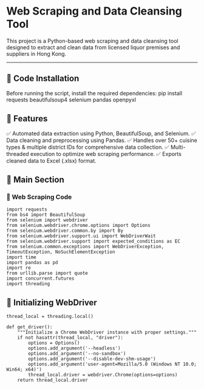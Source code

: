 # Web Scraping and Data Cleansing Tool
This project is a Python-based web scraping and data cleansing tool designed to extract and clean data from licensed liquor premises and suppliers in Hong Kong.

---
## 📌 Code Installation  
Before running the script, install the required dependencies:
pip install requests beautifulsoup4 selenium pandas openpyxl
## 🚀 Features
✅ Automated data extraction using Python, BeautifulSoup, and Selenium.
✅ Data cleaning and preprocessing using Pandas.
✅ Handles over 50+ cuisine types & multiple district IDs for comprehensive data collection.
✅ Multi-threaded execution to optimize web scraping performance.
✅ Exports cleaned data to Excel (.xlsx) format.
## 📌 Main Section
### 📝 Web Scraping Code
```
import requests
from bs4 import BeautifulSoup
from selenium import webdriver
from selenium.webdriver.chrome.options import Options
from selenium.webdriver.common.by import By
from selenium.webdriver.support.ui import WebDriverWait
from selenium.webdriver.support import expected_conditions as EC
from selenium.common.exceptions import WebDriverException, TimeoutException, NoSuchElementException
import time
import pandas as pd
import re
from urllib.parse import quote
import concurrent.futures
import threading
```
## 🚗 Initializing WebDriver
```
thread_local = threading.local()

def get_driver():
    """Initialize a Chrome WebDriver instance with proper settings."""
    if not hasattr(thread_local, "driver"):
        options = Options()
        options.add_argument('--headless')
        options.add_argument('--no-sandbox')
        options.add_argument('--disable-dev-shm-usage')
        options.add_argument('user-agent=Mozilla/5.0 (Windows NT 10.0; Win64; x64)')
        thread_local.driver = webdriver.Chrome(options=options)
    return thread_local.driver
```

